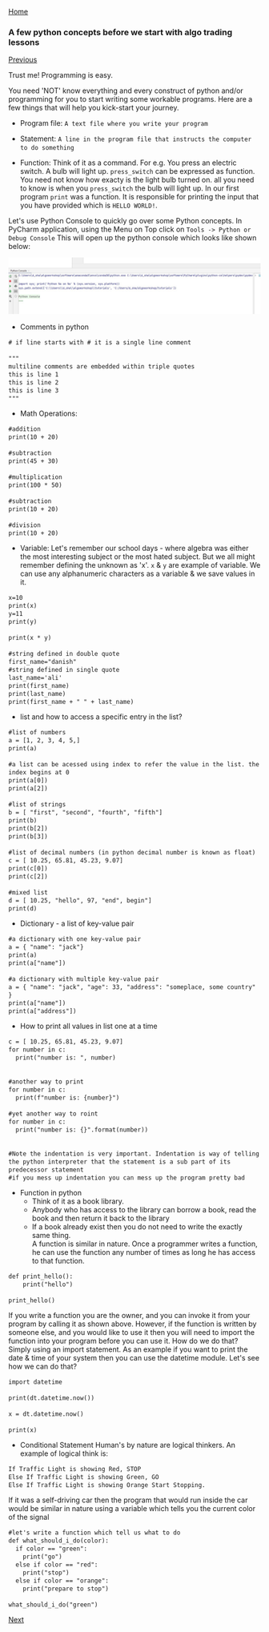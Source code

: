 [Home](index.html)

### A few python concepts before we start with algo trading lessons
[Previous](lesson1.html)

Trust me!
Programming is easy.

You need 'NOT' know everything and every construct of python and/or programming for you to start writing some workable programs.
Here are a few things that will help you kick-start your journey.

* Program file: `A text file where you write your program`

* Statement: `A line in the program file that instructs the computer to do something`

* Function: Think of it as a command. For e.g. You press an electric switch. A bulb will light up. `press_switch` can be expressed as function. You need not know how exacty is the light bulb turned on. all you need to know is when you `press_switch` the bulb will light up.
In our first program `print` was a function. It is responsible for printing the input that you have provided which is `HELLO WORLD!`.


Let's use Python Console to quickly go over some Python concepts. In PyCharm application, using the Menu on Top click on `Tools -> Python or Debug Console`
This will open up the python console which looks like shown below:

![](img/pr1.jpg)



* Comments in python

```
# if line starts with # it is a single line comment

"""
multiline comments are embedded within triple quotes
this is line 1
this is line 2
this is line 3
"""
```

* Math Operations:

```
#addition
print(10 + 20)

#subtraction
print(45 + 30)

#multiplication
print(100 * 50)

#subtraction
print(10 + 20)

#division
print(10 + 20)
```


* Variable: Let's remember our school days - where algebra was either the most interesting subject or the most hated subject. But we all might remember defining the unknown as 'x'.
  `x` & `y` are example of variable. We can use any alphanumeric characters as a variable & we save values in it.

```
x=10
print(x)
y=11
print(y)

print(x * y)

#string defined in double quote
first_name="danish"
#string defined in single quote
last_name='ali'
print(first_name)
print(last_name)
print(first_name + " " + last_name)

```

* list and how to access a specific entry in the list?

```
#list of numbers
a = [1, 2, 3, 4, 5,]
print(a)

#a list can be acessed using index to refer the value in the list. the index begins at 0
print(a[0])
print(a[2])

#list of strings
b = [ "first", "second", "fourth", "fifth"]
print(b)
print(b[2])
print(b[3])

#list of decimal numbers (in python decimal number is known as float)
c = [ 10.25, 65.81, 45.23, 9.07]
print(c[0])
print(c[2])

#mixed list 
d = [ 10.25, "hello", 97, "end", begin"]
print(d) 
```

* Dictionary - a list of key-value pair

```
#a dictionary with one key-value pair
a = { "name": "jack"}
print(a)
print(a["name"])

#a dictionary with multiple key-value pair
a = { "name": "jack", "age": 33, "address": "someplace, some country" }
print(a["name"])
print(a["address"])

```

* How to print all values in list one at a time

```
c = [ 10.25, 65.81, 45.23, 9.07]
for number in c:
  print("number is: ", number)
  

#another way to print
for number in c:
  print(f"number is: {number}")

#yet another way to roint
for number in c:
  print("number is: {}".format(number))

  
#Note the indentation is very important. Indentation is way of telling the python interpreter that the statement is a sub part of its predecessor statement
#if you mess up indentation you can mess up the program pretty bad
```

* Function in python 
  * Think of it as a book library. 
  * Anybody who has access to the library can borrow a book, read the book and then return it back to the library
  * If a book already exist then you do not need to write the exactly same thing.  
 A function is similar in nature. Once a programmer writes a function, he can use the function any number of times as long he has access to that function.

```
def print_hello():
    print("hello")

print_hello()
```

If you write a function you are the owner, and you can invoke it from your program by calling it as shown above.
However, if the function is written by someone else, and you would like to use it then you will need to import the function into your program before you can use it.
How do we do that? Simply using an import statement.
As an example if you want to print the date & time of your system then you can use the datetime module.
Let's see how we can do that?

```
import datetime

print(dt.datetime.now())

x = dt.datetime.now()

print(x)
```



* Conditional Statement
Human's by nature are logical thinkers. An example of logical think is:

```
If Traffic Light is showing Red, STOP
Else If Traffic Light is showing Green, GO
Else If Traffic Light is showing Orange Start Stopping.

```

If it was a self-driving car then the program that would run inside the car would be similar in nature
using a variable which tells you the current color of the signal

```
#let's write a function which tell us what to do
def what_should_i_do(color):
  if color == "green":
    print("go")
  else if color == "red":
    print("stop")
  else if color == "orange":
    print("prepare to stop")

what_should_i_do("green")

```

[Next](lesson3.html)
